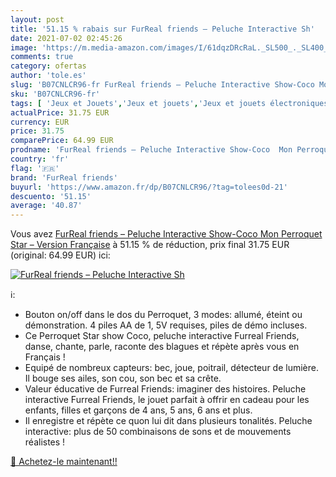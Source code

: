 ```yaml
---
layout: post
title: '51.15 % rabais sur FurReal friends – Peluche Interactive Sh'
date: 2021-07-02 02:45:26
image: 'https://m.media-amazon.com/images/I/61dqzDRcRaL._SL500_._SL400_.jpg'
comments: true
category: ofertas
author: 'tole.es'
slug: 'B07CNLCR96-fr FurReal friends – Peluche Interactive Show-Coco Mon...'
sku: 'B07CNLCR96-fr'
tags: [ 'Jeux et Jouets','Jeux et jouets','Jeux et jouets électroniques','Peluches et animaux interactifs','furreal friends', ]
actualPrice: 31.75 EUR
currency: EUR
price: 31.75
comparePrice: 64.99 EUR
prodname: 'FurReal friends – Peluche Interactive Show-Coco  Mon Perroquet Star – Version Française'
country: 'fr'
flag: '🇫🇷'
brand: 'FurReal friends'
buyurl: 'https://www.amazon.fr/dp/B07CNLCR96/?tag=tolees0d-21'
descuento: '51.15'
average: '40.87'
---
```


Vous avez [FurReal friends – Peluche Interactive Show-Coco  Mon Perroquet Star – Version Française](https://www.amazon.fr/dp/B07CNLCR96/?tag=tolees0d-21)  à  51.15 % de réduction, prix final  31.75 EUR (original: 64.99 EUR) ici:

[![FurReal friends – Peluche Interactive Sh](https://m.media-amazon.com/images/I/61dqzDRcRaL._SL500_._SL400_.jpg)](https://www.amazon.fr/dp/B07CNLCR96/?tag=tolees0d-21)

ℹ️:

- Bouton on/off dans le dos du Perroquet, 3 modes: allumé, éteint ou démonstration. 4 piles AA de 1, 5V requises, piles de démo incluses.
- Ce Perroquet Star show Coco, peluche interactive Furreal Friends, danse, chante, parle, raconte des blagues et répète après vous en Français !
- Equipé de nombreux capteurs: bec, joue, poitrail, détecteur de lumière. Il bouge ses ailes, son cou, son bec et sa crête.
- Valeur éducative de Furreal Friends: imaginer des histoires. Peluche interactive Furreal Friends, le jouet parfait à offrir en cadeau pour les enfants, filles et garçons de 4 ans, 5 ans, 6 ans et plus.
- Il enregistre et répète ce quon lui dit dans plusieurs tonalités. Peluche interactive: plus de 50 combinaisons de sons et de mouvements réalistes !

[🛒 Achetez-le maintenant!!](https://www.amazon.fr/dp/B07CNLCR96/?tag=tolees0d-21)
